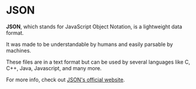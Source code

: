 ﻿# JSON

**JSON**, which stands for JavaScript Object Notation, is a lightweight data format. 

It was made to be understandable by humans and easily parsable by machines.

These files are in a text format but can be used by several languages like C, C++, Java, Javascript, and many more.

For more info, check out [JSON's official website](https://www.json.org/json-en.html). 
